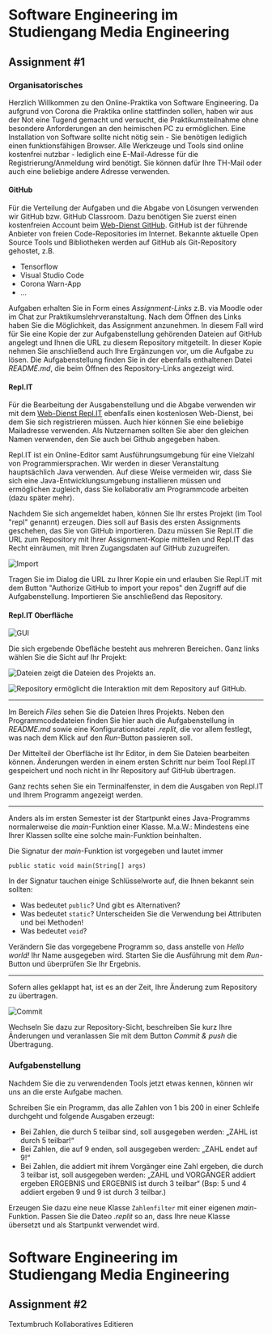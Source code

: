 # Software Engineering im Studiengang Media Engineering

## Assignment #1

### Organisatorisches

Herzlich Willkommen zu den Online-Praktika von Software Engineering.
Da aufgrund von Corona die Praktika online stattfinden sollen, haben wir aus der Not 
eine Tugend gemacht und versucht, die Praktikumsteilnahme ohne 
besondere Anforderungen an den heimischen PC zu ermöglichen. Eine Installation
von Software sollte nicht nötig sein - Sie benötigen lediglich einen 
funktionsfähigen Browser. Alle Werkzeuge und Tools sind online kostenfrei 
nutzbar - lediglich eine E-Mail-Adresse für die Registrierung/Anmeldung
wird benötigt. Sie können dafür Ihre TH-Mail oder auch eine beliebige andere 
Adresse verwenden.

#### GitHub 
Für die Verteilung der Aufgaben und die Abgabe von Lösungen verwenden wir
GitHub bzw. GitHub Classroom. Dazu benötigen Sie zuerst einen kostenfreien
Account beim [Web-Dienst GitHub](https://github.com/). GitHub ist der 
führende Anbieter von freien Code-Repositories im Internet. Bekannte aktuelle
Open Source Tools und Bibliotheken werden auf GitHub als Git-Repository gehostet, z.B.
* Tensorflow 
* Visual Studio Code
* Corona Warn-App
* ...

Aufgaben erhalten Sie in Form eines *Assignment-Links* z.B. via Moodle oder 
im Chat zur Praktikumslehrveranstaltung. Nach dem Öffnen des Links haben
Sie die Möglichkeit, das Assignment anzunehmen. In diesem Fall wird für Sie 
eine Kopie der zur Aufgabenstellung gehörenden Dateien auf GitHub angelegt
und Ihnen die URL zu diesem Repository mitgeteilt. In dieser Kopie nehmen Sie 
anschließend auch Ihre Ergänzungen vor, um die Aufgabe zu lösen.
Die Aufgabenstellung finden Sie in der ebenfalls enthaltenen Datei
*README.md*, die beim Öffnen des Repository-Links angezeigt wird. 

#### Repl.IT
Für die Bearbeitung der Ausgabenstellung und die Abgabe verwenden
wir mit dem [Web-Dienst Repl.IT](https://repl.it/) ebenfalls einen
kostenlosen Web-Dienst, bei dem Sie sich registrieren müssen.
Auch hier können Sie eine beliebige Mailadresse verwenden. 
Als Nutzernamen sollten Sie aber den gleichen Namen verwenden, 
den Sie auch bei Github angegeben haben.

Repl.IT ist ein Online-Editor samt Ausführungsumgebung für eine
Vielzahl von Programmiersprachen. Wir werden in dieser Veranstaltung
hauptsächlich Java verwenden. Auf diese Weise vermeiden wir, dass
Sie sich eine Java-Entwicklungsumgebung installieren müssen und 
ermöglichen zugleich, dass Sie kollaborativ am Programmcode arbeiten
(dazu später mehr).

Nachdem Sie sich angemeldet haben, können Sie Ihr erstes Projekt 
(im Tool "repl" genannt) erzeugen. Dies soll auf Basis des ersten 
Assignments geschehen, das Sie von GitHub importieren.
Dazu müssen Sie Repl.IT
die URL zum Repository mit Ihrer Assignment-Kopie mitteilen und Repl.IT 
das Recht einräumen, mit Ihren Zugangsdaten auf GitHub zuzugreifen.

![Import](./img/import.png "Importieren der Aufgabenstellung")

Tragen Sie im Dialog die URL zu Ihrer Kopie ein und erlauben Sie
Repl.IT mit dem Button "Authorize GitHub to import your repos"
den Zugriff auf die Aufgabenstellung. Importieren Sie anschließend
das Repository.


#### Repl.IT Oberfläche

![GUI](img/replgui.png "Oberfläche von Repl.IT")

Die sich ergebende Obefläche besteht aus mehreren Bereichen. Ganz links
wählen Sie die Sicht auf Ihr Projekt:

![Dateien](img/fileview.png  "Dateien") zeigt die Dateien des Projekts an.

![Repository](img/repview.png  "Repository") ermöglicht die Interaktion
mit dem Repository auf GitHub.

---

Im Bereich *Files* sehen Sie die Dateien Ihres Projekts. 
Neben den Programmcodedateien finden Sie hier auch die Aufgabenstellung
in *README.md* sowie eine Konfigurationsdatei *.replit*, die vor allem
festlegt, was nach dem Klick auf den *Run*-Button passieren soll.

Der Mittelteil der Oberfläche ist Ihr Editor, in dem Sie Dateien 
bearbeiten können. Änderungen werden in einem ersten Schritt nur beim
Tool Repl.IT gespeichert und noch nicht in Ihr Repository auf 
GitHub übertragen.

Ganz rechts sehen Sie ein Terminalfenster, in dem die Ausgaben 
von Repl.IT und Ihrem Programm angezeigt werden.

---

Anders als im ersten Semester ist der Startpunkt eines Java-Programms 
normalerweise die *main*-Funktion einer Klasse. 
M.a.W.: Mindestens eine Ihrer Klassen sollte eine 
solche main-Funktion beinhalten. 

Die Signatur der *main*-Funktion ist vorgegeben und lautet immer

`public static void main(String[] args)`

In der Signatur tauchen einige Schlüsselworte auf, 
die Ihnen bekannt sein sollten:

* Was bedeutet `public`? Und gibt es Alternativen?
* Was bedeutet `static`? 
  Unterscheiden Sie die Verwendung bei Attributen und bei Methoden!
* Was bedeutet `void`?

Verändern Sie das vorgegebene Programm so, dass anstelle von
*Hello world!* Ihr Name ausgegeben wird. Starten Sie die Ausführung 
mit dem *Run*-Button und überprüfen Sie Ihr Ergebnis.

---

Sofern alles geklappt hat, ist es an der Zeit, Ihre Änderung 
zum Repository zu übertragen. 

![Commit](img/commit.png  "Commit")

Wechseln Sie dazu zur Repository-Sicht, beschreiben Sie kurz Ihre 
Änderungen und veranlassen Sie mit dem Button *Commit & push* die 
Übertragung.

### Aufgabenstellung

Nachdem Sie die zu verwendenden Tools jetzt etwas kennen, können wir
uns an die erste Aufgabe machen.

Schreiben Sie ein Programm, das alle Zahlen von 1 bis 200 in einer 
Schleife durchgeht und folgende Ausgaben erzeugt:

* Bei Zahlen, die durch 5 teilbar sind, 
  soll ausgegeben werden: „ZAHL ist durch 5 teilbar!“
* Bei Zahlen, die auf 9 enden, soll ausgegeben werden: 
  „ZAHL endet auf 9!“
* Bei Zahlen, die addiert mit ihrem Vorgänger eine Zahl ergeben, 
  die durch 3 teilbar ist, soll ausgegeben werden: 
  „ZAHL und VORGÄNGER addiert ergeben ERGEBNIS und 
  ERGEBNIS ist durch 3 teilbar“ 
  (Bsp: 5 und 4 addiert ergeben 9 und 9 ist durch 3 teilbar.)
 
Erzeugen Sie dazu eine neue Klasse `Zahlenfilter` mit einer
eigenen *main*-Funktion. Passen Sie die Dateo *.replit* so
an, dass Ihre neue Klasse übersetzt und als Startpunkt verwendet
wird.






# Software Engineering im Studiengang Media Engineering

## Assignment #2

Textumbruch
Kollaboratives Editieren
